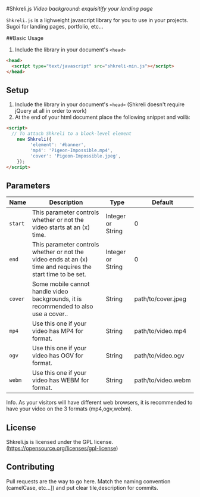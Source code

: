 #Shkreli.js
*Video background: exquisitify your landing page*

`Shkreli.js` is a lighweight javascript library for you to use in your projects. Sugoi for landing pages, portfolio, etc...

##Basic Usage
1. Include the library in your document's `<head>`

  ```html
  <head>
    <script type="text/javascript" src="shkreli-min.js"></script>
  </head>
  ```
## Setup

1. Include the library in your document's `<head>` (Shkreli doesn't require jQuery at all in order to work)
2. At the end of your html document place the following snippet and voilà:
```html
<script>
  // To attach Shkreli to a block-level element
	new Shkreli({
         'element': '#banner',
         'mp4': 'Pigeon-Impossible.mp4',
		 'cover': 'Pigeon-Impossible.jpeg',
    });
</script>
```
## Parameters

| Name | Description | Type | Default |
|------|-------------|------|---------|
| `start` | This parameter controls whether or not the video starts at an (x) time.  | Integer or String | 0 |
| `end` | This parameter controls whether or not the video ends at an (x) time and requires the start time to be set. | Integer or String | 0 |
| `cover` | Some mobile cannot handle video backgrounds, it is recommended to also use a cover.. | String | path/to/cover.jpeg |
| `mp4` | Use this one if your video has MP4 for format. | String | path/to/video.mp4 |
| `ogv` | Use this one if your video has OGV for format. | String | path/to/video.ogv |
| `webm` | Use this one if your video has WEBM for format. | String | path/to/video.webm |

Info. As your visitors will have different web browsers, it is recommended to have your video on the 3 formats (mp4,ogv,webm).

## License
Shkreli.js is licensed under the GPL license. (https://opensource.org/licenses/gpl-license)

## Contributing
Pull requests are the way to go here. Match the naming convention (camelCase, etc...]) and put clear tile,description for commits.